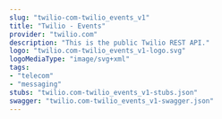 ```yaml
---
slug: "twilio-com-twilio_events_v1"
title: "Twilio - Events"
provider: "twilio.com"
description: "This is the public Twilio REST API."
logo: "twilio.com-twilio_events_v1-logo.svg"
logoMediaType: "image/svg+xml"
tags:
- "telecom"
- "messaging"
stubs: "twilio.com-twilio_events_v1-stubs.json"
swagger: "twilio.com-twilio_events_v1-swagger.json"
---
```

